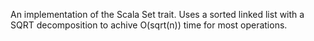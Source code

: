An implementation of the Scala Set trait. Uses a sorted linked list with a SQRT decomposition to achive O(sqrt(n)) time for most operations.